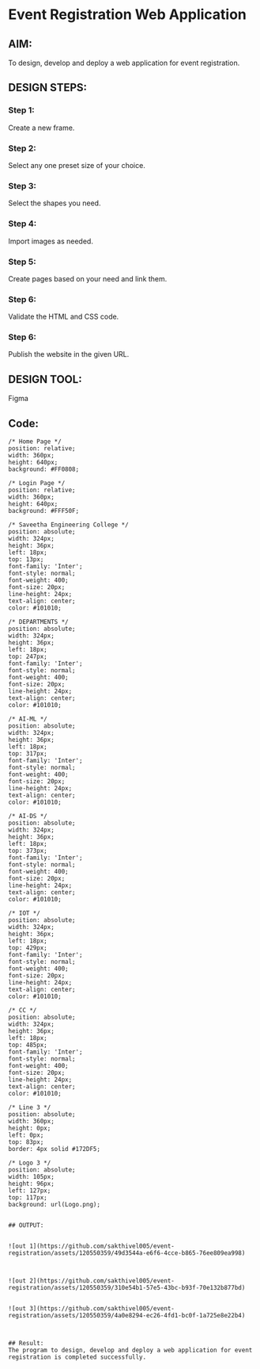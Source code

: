 # Event Registration Web Application

## AIM:
To design, develop and deploy a web application for event registration.

## DESIGN STEPS:

### Step 1:

Create a new frame.

### Step 2:

Select any one preset size of your choice.

### Step 3:

Select the shapes you need.

### Step 4:

Import images as needed.

### Step 5:

Create pages based on your need and link them.

### Step 6:

Validate the HTML and CSS code.

### Step 6:

Publish the website in the given URL.

## DESIGN TOOL:

Figma


## Code:
```
/* Home Page */
position: relative;
width: 360px;
height: 640px;
background: #FF0808;

/* Login Page */
position: relative;
width: 360px;
height: 640px;
background: #FFF50F;

/* Saveetha Engineering College */
position: absolute;
width: 324px;
height: 36px;
left: 18px;
top: 13px;
font-family: 'Inter';
font-style: normal;
font-weight: 400;
font-size: 20px;
line-height: 24px;
text-align: center;
color: #101010;

/* DEPARTMENTS */
position: absolute;
width: 324px;
height: 36px;
left: 18px;
top: 247px;
font-family: 'Inter';
font-style: normal;
font-weight: 400;
font-size: 20px;
line-height: 24px;
text-align: center;
color: #101010;

/* AI-ML */
position: absolute;
width: 324px;
height: 36px;
left: 18px;
top: 317px;
font-family: 'Inter';
font-style: normal;
font-weight: 400;
font-size: 20px;
line-height: 24px;
text-align: center;
color: #101010;

/* AI-DS */
position: absolute;
width: 324px;
height: 36px;
left: 18px;
top: 373px;
font-family: 'Inter';
font-style: normal;
font-weight: 400;
font-size: 20px;
line-height: 24px;
text-align: center;
color: #101010;

/* IOT */
position: absolute;
width: 324px;
height: 36px;
left: 18px;
top: 429px;
font-family: 'Inter';
font-style: normal;
font-weight: 400;
font-size: 20px;
line-height: 24px;
text-align: center;
color: #101010;

/* CC */
position: absolute;
width: 324px;
height: 36px;
left: 18px;
top: 485px;
font-family: 'Inter';
font-style: normal;
font-weight: 400;
font-size: 20px;
line-height: 24px;
text-align: center;
color: #101010;

/* Line 3 */
position: absolute;
width: 360px;
height: 0px;
left: 0px;
top: 83px;
border: 4px solid #172DF5;

/* Logo 3 */
position: absolute;
width: 105px;
height: 96px;
left: 127px;
top: 117px;
background: url(Logo.png);
```

```

## OUTPUT:


![out 1](https://github.com/sakthivel005/event-registration/assets/120550359/49d3544a-e6f6-4cce-b865-76ee809ea998)



![out 2](https://github.com/sakthivel005/event-registration/assets/120550359/310e54b1-57e5-43bc-b93f-70e132b877bd)


![out 3](https://github.com/sakthivel005/event-registration/assets/120550359/4a0e8294-ec26-4fd1-bc0f-1a725e8e22b4)



## Result:
The program to design, develop and deploy a web application for event registration is completed successfully.

